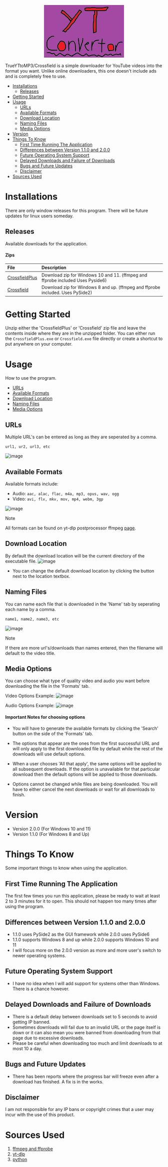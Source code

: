 <div align="center">
  
[![yttomp3](https://raw.githubusercontent.com/InfernoCycle/TrueYTtoMP3/main/assets/.github/generated-1785fb59b35d01e34f76f4e174244d14ddeccadb4ad7bf5dd5ee7e4f42fcb211-7.jpg)](#readme)

</div>

TrueYTtoMP3/Crossfield is a simple downloader for YouTube videos into the format you want. Unlike online downloaders, this one doesn't include ads and is completely free to use.

* [Installations](#installations)
  * [Releases](#releases)
* [Getting Started](#getting-started)
* [Usage](#usage)
  * [URLs](#urls)
  * [Available Formats](#available-formats)
  * [Download Location](#download-location)
  * [Naming Files](#naming-files)
  * [Media Options](#media-options)
* [Version](#version)
* [Things To Know](#things-to-know)
  * [First Time Running The Application](#first-time-running-the-application)
  * [Differences between Version 1.1.0 and 2.0.0](#differences-between-version-110-and-200)
  * [Future Operating System Support](#future-operating-system-support)
  * [Delayed Downloads and Failure of Downloads](#delayed-downloads-and-failure-of-downloads)
  * [Bugs and Future Updates](#bugs-and-future-updates)
  * [Disclaimer](#disclaimer)
* [Sources Used](#sources-used)

# Installations
There are only window releases for this program. There will be future updates for linux users someday.

## Releases
Available downloads for the application.

#### Zips

File|Description
:---|:---
[CrossfieldPlus](https://github.com/InfernoCycle/TrueYTtoMP3/releases/download/v2.0.0/CrossfieldPlus.zip)|Download zip for Windows 10 and 11. (ffmpeg and ffprobe included Uses Pyside6)
[Crossfield](https://github.com/InfernoCycle/TrueYTtoMP3/releases/download/v1.1.0/Crossfield.zip)|Download zip for Windows 8 and up. (ffmpeg and ffprobe included. Uses PySide2)

# Getting Started
Unzip either the 'CrossfieldPlus' or 'Crossfield' zip file and leave the contents inside where they are in the unzipped folder. You can either run the `CrossfieldPlus.exe` or `Crossfield.exe` file directly or create a shortcut to put anywhere on your computer.


# Usage
How to use the program.

* [URLs](#urls)
* [Available Formats](#available-formats)
* [Download Location](#download-location)
* [Naming Files](#naming-files)
* [Media Options](#media-options)

## URLs

Multiple URL's can be entered as long as they are seperated by a comma.

    url1, ur2, url3, etc

![image](https://github.com/user-attachments/assets/68e6b71d-34d8-41d0-bbec-52365ad8ee68)


## Available Formats
Available formats include:

- Audio: `aac, alac, flac, m4a, mp3, opus, wav, ogg`
- Video: `avi, flv, mkv, mov, mp4, webm, 3gp`

![image](https://github.com/user-attachments/assets/c8e3c7e5-b858-4e19-95c6-7688939c33da)


> [!NOTE]
> All formats can be found on yt-dlp postprocessor ffmpeg [page](https://github.com/ytdl-org/youtube-dl/blob/master/youtube_dl/postprocessor/ffmpeg.py).

## Download Location

By default the download location will be the current directory of the executable file.
![image](https://github.com/user-attachments/assets/cbc9f9c5-da4c-49d7-9001-1f7c8e8f89df)

- You can change the default download location by clicking the button next to the location textbox.

## Naming Files

You can name each file that is downloaded in the 'Name' tab by seperating each name by a comma.

    name1, name2, name3, etc

![image](https://github.com/user-attachments/assets/95029d8e-062a-4abf-aeda-d9269ba14a9f)


> [!NOTE]
> If there are more url's/downloads than names entered, then the filename will default to the video title.

## Media Options
You can choose what type of quality video and audio you want before downloading the file in the 'Formats' tab.

Video Options Example:
![image](https://github.com/user-attachments/assets/32cc6200-6725-41df-b619-6e5a9cabaa30)

Audio Options Example:
![image](https://github.com/user-attachments/assets/02281399-b0ad-4524-9743-f5a409632db4)


#### Important Notes for choosing options 
- You will have to generate the available formats by clicking the 'Search' button on the side of the 'Formats' tab.

- The options that appear are the ones from the first successful URL and will only apply to the first downloaded file by default while the rest of the downloads will use default options.

- When a user chooses 'All that apply', the same options will be applied to all subsequent downloads. If the option is unavailable for that particular download then the default options will be applied to those downloads.

- Options cannot be changed while files are being downloaded. You will have to either cancel the next downloads or wait for all downloads to finish. 


# Version
- Version 2.0.0 (For Windows 10 and 11)
- Version 1.1.0 (For Windows 8 and Up)

# Things To Know
Some important things to know when using the application.

## First Time Running The Application
The first few times you run this application, please be ready to wait at least 2 to 3 minutes for it to open. This should not happen too many times after using the program.

## Differences between Version 1.1.0 and 2.0.0
- 1.1.0 uses PySide2 as the GUI framework while 2.0.0 uses PySide6
- 1.1.0 supports Windows 8 and up while 2.0.0 supports Windows 10 and 11
- I will focus more on the 2.0.0 version as more and more user's switch to newer operating systems.

## Future Operating System Support
- I have no idea when I will add support for systems other than Windows. There is a chance however.

## Delayed Downloads and Failure of Downloads
- There is a default delay between downloads set to 5 seconds to avoid getting IP banned.
- Sometimes downloads will fail due to an invalid URL or the page itself is down or it can also mean you were banned from downloading from that page due to excessive downloads.
- Please be careful when downloading too much and limit downloads to at most 10 a day.

## Bugs and Future Updates
- There has been reports where the progress bar will freeze even after a download has finished. A fix is in the works.

## Disclaimer
I am not responsible for any IP bans or copyright crimes that a user may incur with the use of this product.

# Sources Used
1. [ffmpeg and ffprobe](https://www.ffmpeg.org/)
2. [yt-dlp](https://github.com/yt-dlp/yt-dlp)
3. [python](https://www.python.org/downloads/)
